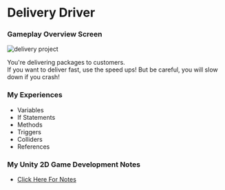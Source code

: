 # Delivery Driver

<h3> Gameplay Overview Screen </h3>

![delivery project](https://user-images.githubusercontent.com/72252419/172732191-26bf44b0-9a81-4328-8d97-e230bc669163.jpg)
</br > 

You're delivering packages to customers.<br /> If you want to deliver fast, use the speed ups! But be careful, you will slow down if you crash!
  
<h3> My Experiences </h3>

  *  Variables
  *  If Statements
  *  Methods
  *  Triggers
  *  Colliders
  *  References

<h3> My Unity 2D Game Development Notes </h3>

* <a href="https://feline-bubble-268.notion.site/Unity-C-2D-Game-Development-bf3a0e3655ef4e1fbbe91103fc1a926d"><p>Click Here For Notes</p></a>



  

